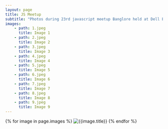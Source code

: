 ```yaml
---
layout: page
title: JS Meetup 
subtitle: "Photos during 23rd javascript meetup Banglore held at Dell EMC"
images:
    - path: 1.jpeg
      title: Image 1
    - path: 2.jpeg
      title: Image 2
    - path: 3.jpeg
      title: Image 3
    - path: 4.jpeg
      title: Image 4
    - path: 5.jpeg
      title: Image 5
    - path: 6.jpeg
      title: Image 6
    - path: 7.jpeg
      title: Image 7
    - path: 8.jpeg
      title: Image 8
    - path: 9.jpeg
      title: Image 9
---
```



{% for image in page.images %}
![{{image.title}}]({{image.path}})
{% endfor %}